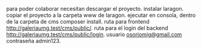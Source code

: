 para poder colaborar necesitan descargar el proyecto.
instalar laragon.
copiar el proyecto a la carpeta www de laragon.
ejecutar en consola, dentro de la carpeta de cms composer install.
ruta para frontend http://galeriaumg.test/cms/public/.
ruta para el login del backend http://galeriaumg.test/cms/public/login.
usuario osoriomig@gmail.com contraseña admin123.

